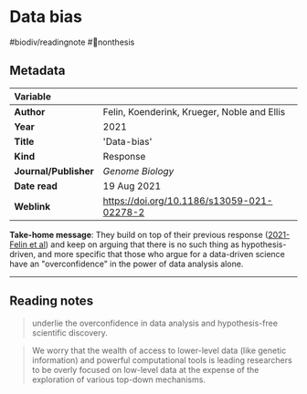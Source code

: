 # Data bias
#biodiv/readingnote #🚫nonthesis 


## Metadata

|   Variable     |  |
|:--------------|:-----------|
| **Author**			| Felin, Koenderink, Krueger, Noble and Ellis | 
| **Year**				| 		2021	 | 
| **Title**				| 	'Data-bias'		 | 
| **Kind**				| Response	 | 
| **Journal/Publisher**				| *Genome Biology*		 | 
| **Date read**				| 	19 Aug 2021	 | 
| **Weblink**				| 		https://doi.org/10.1186/s13059-021-02278-2	 | 

**Take-home message**: They build on top of their previous response ([2021-Felin et al](2021-Felin%20et%20al.md)) and keep on arguing that there is no such thing as hypothesis-driven, and more specific that those who argue for a data-driven science have an "overconfidence" in the power of data analysis alone.

---

## Reading notes

> underlie the overconfidence in data analysis and hypothesis-free scientific discovery.

> We worry that the wealth of access to lower-level data (like genetic information) and powerful computational tools is leading researchers to be overly focused on low-level data at the expense of the exploration of various top-down mechanisms.


